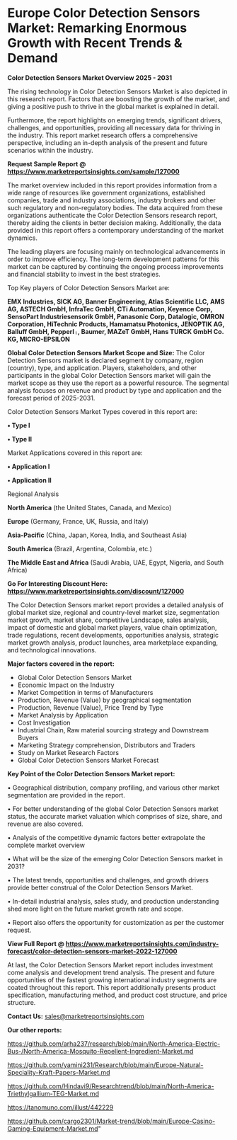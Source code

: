 # Europe Color Detection Sensors Market: Remarking Enormous Growth with Recent Trends & Demand

<Strong> Color Detection Sensors Market Overview 2025 - 2031</strong>

The rising technology in Color Detection Sensors Market is also depicted in this research report. Factors that are boosting the growth of the market, and giving a positive push to thrive in the global market is explained in detail.

Furthermore, the report highlights on emerging trends, significant drivers, challenges, and opportunities, providing all necessary data for thriving in the industry. This report market research offers a comprehensive perspective, including an in-depth analysis of the present and future scenarios within the industry.

<strong>Request Sample Report @ <a href=https://www.marketreportsinsights.com/sample/127000>https://www.marketreportsinsights.com/sample/127000</a></strong>

The market overview included in this report provides information from a wide range of resources like government organizations, established companies, trade and industry associations, industry brokers and other such regulatory and non-regulatory bodies. The data acquired from these organizations authenticate the Color Detection Sensors research report, thereby aiding the clients in better decision making. Additionally, the data provided in this report offers a contemporary understanding of the market dynamics.

The leading players are focusing mainly on technological advancements in order to improve efficiency. The long-term development patterns for this market can be captured by continuing the ongoing process improvements and financial stability to invest in the best strategies.

Top Key players of Color Detection Sensors Market are:

<strong>EMX Industries, SICK AG, Banner Engineering, Atlas Scientific LLC, AMS AG, ASTECH GmbH, InfraTec GmbH, CTi Automation, Keyence Corp, SensoPart Industriesensorik GmbH, Panasonic Corp, Datalogic, OMRON Corporation, HiTechnic Products, Hamamatsu Photonics, JENOPTIK AG, Balluff GmbH, Pepperlᛧ, Baumer, MAZeT GmbH, Hans TURCK GmbH Co. KG, MICRO-EPSILON</strong>

<strong><b>Global Color Detection Sensors Market Scope and Size:</b></strong>
The Color Detection Sensors market is declared segment by company, region (country), type, and application. Players, stakeholders, and other participants in the global Color Detection Sensors market will gain the market scope as they use the report as a powerful resource. The segmental analysis focuses on revenue and product by type and application and the forecast period of 2025-2031.

Color Detection Sensors Market Types covered in this report are:

<strong>• Type I

• Type II</strong>

Market Applications covered in this report are:

<strong>• Application I

• Application II</strong> 

Regional Analysis

<strong>North America</strong> (the United States, Canada, and Mexico)

<strong>Europe</strong> (Germany, France, UK, Russia, and Italy)

<strong>Asia-Pacific</strong> (China, Japan, Korea, India, and Southeast Asia)

<strong>South America</strong> (Brazil, Argentina, Colombia, etc.)

<strong>The Middle East and Africa</strong> (Saudi Arabia, UAE, Egypt, Nigeria, and South Africa)

<strong>Go For Interesting Discount Here: <a href=https://www.marketreportsinsights.com/discount/127000>https://www.marketreportsinsights.com/discount/127000</a></strong>

The Color Detection Sensors market report provides a detailed analysis of global market size, regional and country-level market size, segmentation market growth, market share, competitive Landscape, sales analysis, impact of domestic and global market players, value chain optimization, trade regulations, recent developments, opportunities analysis, strategic market growth analysis, product launches, area marketplace expanding, and technological innovations.

<strong><b>Major factors covered in the report:</b></strong>
<ul>
  <li>Global Color Detection Sensors Market </li>
  <li>Economic Impact on the Industry</li>
  <li>Market Competition in terms of Manufacturers</li>
  <li>Production, Revenue (Value) by geographical segmentation</li>
  <li>Production, Revenue (Value), Price Trend by Type</li>
  <li>Market Analysis by Application</li>
  <li>Cost Investigation</li>
  <li>Industrial Chain, Raw material sourcing strategy and Downstream Buyers</li>
  <li>Marketing Strategy comprehension, Distributors and Traders</li>
  <li>Study on Market Research Factors</li>
  <li>Global Color Detection Sensors Market Forecast</li>
</ul>

<strong><b>Key Point of the Color Detection Sensors Market report:</b></strong>

• Geographical distribution, company profiling, and various other market segmentation are provided in the report.

• For better understanding of the global Color Detection Sensors market status, the accurate market valuation which comprises of size, share, and revenue are also covered.

• Analysis of the competitive dynamic factors better extrapolate the complete market overview

• What will be the size of the emerging Color Detection Sensors market in 2031?

• The latest trends, opportunities and challenges, and growth drivers provide better construal of the Color Detection Sensors Market.

• In-detail industrial analysis, sales study, and production understanding shed more light on the future market growth rate and scope.

• Report also offers the opportunity for customization as per the customer request.

<strong><b>View Full Report @ <a href=https://www.marketreportsinsights.com/industry-forecast/color-detection-sensors-market-2022-127000>https://www.marketreportsinsights.com/industry-forecast/color-detection-sensors-market-2022-127000</a></b></strong>


At last, the Color Detection Sensors Market report includes investment come analysis and development trend analysis. The present and future opportunities of the fastest growing international industry segments are coated throughout this report. This report additionally presents product specification, manufacturing method, and product cost structure, and price structure.

<strong>Contact Us:</strong>
sales@marketreportsinsights.com

<strong>Our other reports:</strong>

<a href=https://github.com/arha237/research/blob/main/North-America-Electric-Bus-/North-America-Mosquito-Repellent-Ingredient-Market.md>https://github.com/arha237/research/blob/main/North-America-Electric-Bus-/North-America-Mosquito-Repellent-Ingredient-Market.md</a>

<a href=https://github.com/yamini231/Research/blob/main/Europe-Natural-Speciality-Kraft-Papers-Market.md>https://github.com/yamini231/Research/blob/main/Europe-Natural-Speciality-Kraft-Papers-Market.md</a>

<a href=https://github.com/Hindavi9/Researchtrend/blob/main/North-America-Triethylgallium-TEG-Market.md>https://github.com/Hindavi9/Researchtrend/blob/main/North-America-Triethylgallium-TEG-Market.md</a>

<a href=https://tanomuno.com/illust/442229>https://tanomuno.com/illust/442229</a>

<a href=https://github.com/cargo2301/Market-trend/blob/main/Europe-Casino-Gaming-Equipment-Market.md>https://github.com/cargo2301/Market-trend/blob/main/Europe-Casino-Gaming-Equipment-Market.md</a>"
